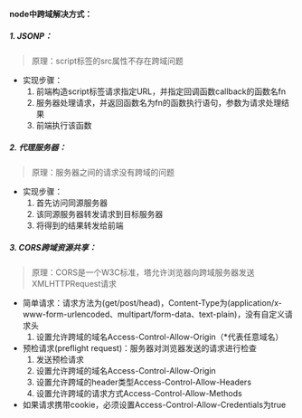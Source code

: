 #### node中跨域解决方式：

##### 1. JSONP：
> 原理：script标签的src属性不存在跨域问题
- 实现步骤：
    1. 前端构造script标签请求指定URL，并指定回调函数callback的函数名fn
    2. 服务器处理请求，并返回函数名为fn的函数执行语句，参数为请求处理结果
    3. 前端执行该函数

##### 2. 代理服务器：
> 原理：服务器之间的请求没有跨域的问题
- 实现步骤：
    1. 首先访问同源服务器
    2. 该同源服务器转发请求到目标服务器
    3. 将得到的结果转发给前端

##### 3. CORS跨域资源共享：
> 原理：CORS是一个W3C标准，塔允许浏览器向跨域服务器发送XMLHTTPRequest请求
- 简单请求：请求方法为(get/post/head)，Content-Type为(application/x-www-form-urlencoded、multipart/form-data、text-plain)，没有自定义请求头
    1. 设置允许跨域的域名Access-Control-Allow-Origin（*代表任意域名）
- 预检请求(preflight request)：服务器对浏览器发送的请求进行检查
    1. 发送预检请求
    2. 设置允许跨域的域名Access-Control-Allow-Origin
    3. 设置允许跨域的header类型Access-Control-Allow-Headers
    4. 设置允许跨域的请求方式Access-Control-Allow-Methods
- 如果请求携带cookie，必须设置Access-Control-Allow-Credentials为true

